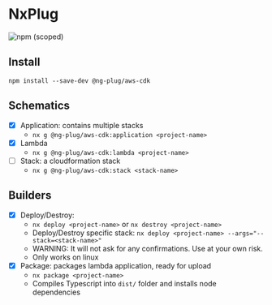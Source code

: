 # NxPlug

![npm (scoped)](https://img.shields.io/npm/v/@nx-plug/aws-cdk?style=flat-square)

## Install

`npm install --save-dev @ng-plug/aws-cdk`

## Schematics

-   [x] Application: contains multiple stacks
    -   `nx g @ng-plug/aws-cdk:application <project-name>`
-   [x] Lambda
    -   `nx g @ng-plug/aws-cdk:lambda <project-name>`
-   [ ] Stack: a cloudformation stack
    -   `nx g @ng-plug/aws-cdk:stack <stack-name>`

## Builders

-   [x] Deploy/Destroy:
    -   `nx deploy <project-name>` or `nx destroy <project-name>`
    -   Deploy/Destroy specific stack: `nx deploy <project-name> --args="--stack=<stack-name>"`
    -   WARNING: It will not ask for any confirmations. Use at your own risk.
    -   Only works on linux
-   [x] Package: packages lambda application, ready for upload
    -   `nx package <project-name>`
    -   Compiles Typescript into `dist/` folder and installs node dependencies
